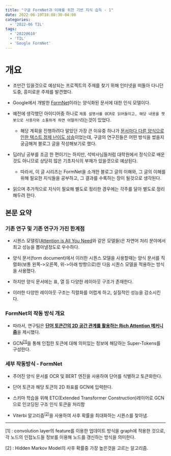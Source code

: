 ```yaml
---
title: "구글 FormNet과 이해를 위한 기반 지식 습득 - 1"
date: 2022-06-10T18:08:30-04:00
categories:
  - '2022-06 TIL'
tags:
  - '20220610'
  - 'TIL'
  - 'Google FormNet'
---
```


# 개요

* 조만간 있을것으로 예상되는 프로젝트의 주제를 찾기 위해 인터넷을 떠돌아 다니던 도중, 흥미로운 주제를 발견했다.

* Google에서 개발한 [FormNet](https://ai.googleblog.com/2022/04/formnet-beyond-sequential-modeling-for.html)이라는 양식화된 문서에 대한 인식 모델이다.

* 예전에 생각했던 아이디어중 하나로 ```제품 설명서를 OCR로 읽어들이고, 해당 내용을 챗봇으로 사용자와 소통하게 하면 어떨까?```라는것이 있었다.

  * 해당 계획을 진행하려다 말았던 가장 큰 이유중 하나가 <U>문서마다 다른 양식으로 인한 텍스트 정제 난이도 상승</U>이었는데, 구글의 연구진들은 어떤 방식을 썼을지 궁금해져 블로그 글을 작성해보기로 했다.

* 딥러닝 공부를 조금 한 편이기는 하지만, 석박사님들처럼 대학원에서 정식으로 배운것도 아니므로 상당히 많은 기초지식의 부재가 있을것으로 예상된다.

  * 따라서, 이 글 시리즈는 FormNet을 소개한 블로그 글의 이해와, 그 글의 이해를 위해 필요한 지식들을 공부하고, 그 결과를 수록하는 장이 될것으로 생각된다.

* 읽으며 추가적으로 지식이 필요해 별도로 정리한 경우에는 각주를 달아 별도로 정리해두려 한다.


## 본문 요약

### 기존 연구 및 기존 연구가 가진 한계점

* 시퀀스 모델링([Attention is All You Need](https://ai.googleblog.com/2017/08/transformer-novel-neural-network.html)와 같은 모델들)은 자연어 처리 분야에서 최고 성능을 뽑아낼정도로 우수하다.

* 양식 문서(form document)에서 이러한 시퀀스 모델을 사용할때는 양식 문서를 직렬화(보통 왼쪽->오른쪽, 위->아래 방향으로)한 다음 시퀀스 모델을 적용하는 방식을 사용했다.

* 하지만 양식 문서에는 표, 열 등 다양한 레이아웃 구조가 존재한다.

* 이러한 다양한 레이아웃 구조는 직렬화를 어렵게 하고, 실질적인 성능을 감소시킨다.

### FormNet의 작동 방식 개요

* 따라서, 연구팀은 <B><U>단어 토큰간의 2D 공간 관계를 활용하는 Rich Attention 메커니즘</U></B>을 제시했다.

* GCN<sup>[[1]](#footnote_1)</sup>을 통해 인접한 토큰에 대해 의미있는 정보에 해당하는 Super-Tokens를 구성한다.

### 세부 작동방식 - FormNet

* 주어진 양식 문서를 OCR 및 BERT 엔진을 사용하여 단어를 식별하고 토큰화한다.

* 단어 토큰과 해당 토큰의 2D 좌표를 GCN에 입력한다.

* 스키마 학습을 위해 ETC(Extended Transformer Construction)레이어로 GCN으로 인코딩된 구조 인식 토큰을 처리함

* Viterbi 알고리즘<sup>[[2]](#footnote_2)</sup>을 사용하여 사후 확률을 최대화하는 시퀀스를 찾아냄.



-----
<a name="footnote_1">[1]</a> : convolution layer의 feature를 이용한 업데이트 방식을 graph에 적용한 것으로, 각 노드의 인접노드들 정보를 이용해 노드를 갱신하는 방식을 의미한다.

<a name="footnote_2">[2]</a> : Hidden Markov Model의 사후 확률중 가장 높은것을 고르는 알고리즘. 

